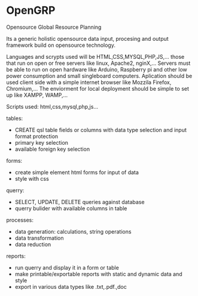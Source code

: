 # OpenGRP
Opensource Global Resource Planning

Its a generic holistic opensource data input, procesing and output framework build on opensource technology.

Languages and scrypts used will be HTML,CSS,MYSQL,PHP,JS,... those that run on open or free servers like linux, Apache2, nginX,...
Servers must be able to run on open hardware like Arduino, Raspberry pi and other low power consumption and small singleboard computers.
Aplication should be used client side with a simple internet browser like Mozzila Firefox, Chromium,... 
The enviorment for local deployment should be simple to set up like XAMPP, WAMP,... 

Scripts used:
html,css,mysql,php,js...


tables:
- CREATE qsl table fields or columns with data type selection and input format protection 
- primary key selection
- available foreign key selection

forms:
- create simple element html forms for input of data
- style with css

querry:
- SELECT, UPDATE, DELETE queries against database
- querry bulider with available columns in table  

processes:
- data generation: calculations, string operations
- data transformation
- data reduction

reports:
- run querry and display it in a form or table
- make printable/exportable reports with static and dynamic data and style
- export in various data types like .txt,.pdf.,doc
